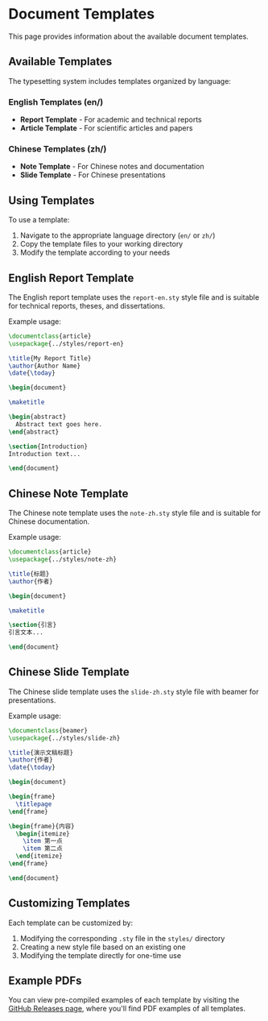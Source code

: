 # Document Templates

This page provides information about the available document templates.

## Available Templates

The typesetting system includes templates organized by language:

### English Templates (en/)

- **Report Template** - For academic and technical reports
- **Article Template** - For scientific articles and papers

### Chinese Templates (zh/)

- **Note Template** - For Chinese notes and documentation
- **Slide Template** - For Chinese presentations

## Using Templates

To use a template:

1. Navigate to the appropriate language directory (`en/` or `zh/`)
2. Copy the template files to your working directory
3. Modify the template according to your needs

## English Report Template

The English report template uses the `report-en.sty` style file and is suitable for technical reports, theses, and dissertations.

Example usage:

```tex
\documentclass{article}
\usepackage{../styles/report-en}

\title{My Report Title}
\author{Author Name}
\date{\today}

\begin{document}

\maketitle

\begin{abstract}
  Abstract text goes here.
\end{abstract}

\section{Introduction}
Introduction text...

\end{document}
```

## Chinese Note Template

The Chinese note template uses the `note-zh.sty` style file and is suitable for Chinese documentation.

Example usage:

```tex
\documentclass{article}
\usepackage{../styles/note-zh}

\title{标题}
\author{作者}

\begin{document}

\maketitle

\section{引言}
引言文本...

\end{document}
```

## Chinese Slide Template

The Chinese slide template uses the `slide-zh.sty` style file with beamer for presentations.

Example usage:

```tex
\documentclass{beamer}
\usepackage{../styles/slide-zh}

\title{演示文稿标题}
\author{作者}
\date{\today}

\begin{document}

\begin{frame}
  \titlepage
\end{frame}

\begin{frame}{内容}
  \begin{itemize}
    \item 第一点
    \item 第二点
  \end{itemize}
\end{frame}

\end{document}
```

## Customizing Templates

Each template can be customized by:

1. Modifying the corresponding `.sty` file in the `styles/` directory
2. Creating a new style file based on an existing one
3. Modifying the template directly for one-time use

## Example PDFs

You can view pre-compiled examples of each template by visiting the [GitHub Releases page](https://github.com/jiahaoxiang2000/typesetting/releases), where you'll find PDF examples of all templates.
